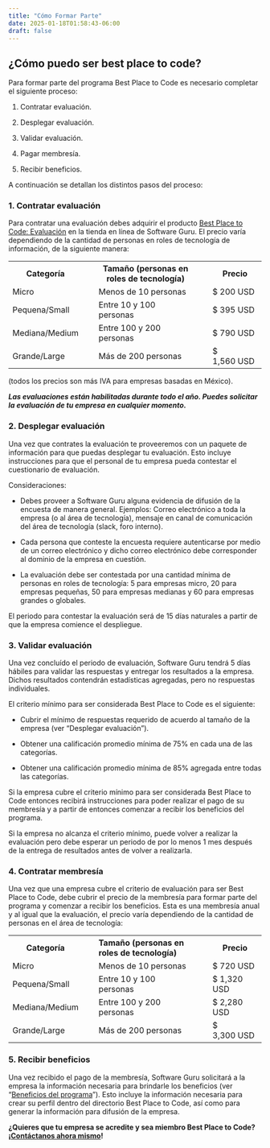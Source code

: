 ```yaml
---
title: "Cómo Formar Parte"
date: 2025-01-18T01:58:43-06:00
draft: false
---
```


## ¿Cómo puedo ser best place to code?

<p dir="ltr">Para formar parte del programa Best Place to Code es necesario completar el siguiente proceso:</p>

<ol>
	<li dir="ltr">
	<p dir="ltr">Contratar evaluación.</p>
	</li>
	<li dir="ltr">
	<p dir="ltr">Desplegar evaluación.</p>
	</li>
	<li dir="ltr">
	<p dir="ltr">Validar evaluación.</p>
	</li>
	<li dir="ltr">
	<p dir="ltr">Pagar membresía.</p>
	</li>
	<li dir="ltr">
	<p dir="ltr">Recibir beneficios.</p>
	</li>
</ol>

<p dir="ltr">A continuación se detallan los distintos pasos del proceso:</p>

<h3 dir="ltr">1. Contratar evaluación</h3>

<p dir="ltr">Para contratar una evaluación debes adquirir el producto <a href="https://tienda.sg.com.mx/product/bp2c-evaluacion/" target="_blank">Best Place to Code: Evaluación</a> en la tienda en línea de Software Guru. El precio varía dependiendo de la cantidad de personas en roles de tecnología de información, de la siguiente manera:</p>

<table border="0">
	<tbody>
		<tr>
			<th style="text-align: center;">Categoría</th>
			<th style="padding-right: 2em; padding-left: 2em;">Tamaño (personas en roles de tecnología)</th>
			<th style="text-align: center;">Precio</th>
		</tr>
		<tr>
			<td>Micro</td>
			<td style="text-align: left; padding-right: 2em; padding-left: 2em;">Menos de 10 personas</td>
			<td style="text-align: left;">$ 200 USD</td>
		</tr>
		<tr>
			<td>Pequena/Small</td>
			<td style="text-align: left; padding-right: 2em; padding-left: 2em;">Entre 10 y 100 personas</td>
			<td style="text-align: left;">$ 395 USD</td>
		</tr>
		<tr>
			<td>Mediana/Medium</td>
			<td style="text-align: left; padding-right: 2em; padding-left: 2em;">Entre 100 y 200 personas</td>
			<td style="text-align: left;">$ 790 USD</td>
		</tr>
		<tr>
			<td>Grande/Large</td>
			<td style="text-align: left; padding-right: 2em; padding-left: 2em;">Más de 200 personas</td>
			<td style="text-align: left;">$ 1,560&nbsp;USD</td>
		</tr>
	</tbody>
</table>

<p dir="ltr">(todos los precios son más IVA para empresas basadas en México).</p>

<p dir="ltr"><em><strong>Las evaluaciones están habilitadas durante todo el año. Puedes solicitar la evaluación de tu empresa en cualquier momento.</strong></em></p>

<h3 dir="ltr">2. Desplegar evaluación</h3>

<p dir="ltr">Una vez que contrates la evaluación te proveeremos con un paquete de información para que puedas desplegar tu evaluación. Esto incluye instrucciones para que el personal de tu empresa pueda contestar el cuestionario de evaluación.</p>

<p dir="ltr">Consideraciones:</p>

<ul>
	<li dir="ltr">
	<p dir="ltr">Debes proveer a Software Guru alguna evidencia de difusión de la encuesta de manera general. Ejemplos: Correo electrónico a toda la empresa (o al área de tecnología), mensaje en canal de comunicación del área de tecnología (slack, foro interno).</p>
	</li>
	<li dir="ltr">
	<p dir="ltr">Cada persona que conteste la encuesta requiere autenticarse por medio de un correo electrónico y dicho correo electrónico debe corresponder al dominio de la empresa en cuestión.</p>
	</li>
	<li dir="ltr">
	<p dir="ltr">La evaluación debe ser contestada por una cantidad mínima de personas en roles de tecnología: 5 para empresas micro, 20 para empresas pequeñas, 50 para empresas medianas&nbsp;y 60 para empresas grandes o globales.</p>
	</li>
</ul>

<p dir="ltr">El periodo para contestar la evaluación será de 15 días naturales a partir de que la empresa comience el despliegue.</p>

<h3 dir="ltr">3. Validar evaluación</h3>

<p dir="ltr">Una vez concluído el periodo de evaluación, Software Guru tendrá 5 días hábiles para validar las respuestas y entregar los resultados a la empresa. Dichos resultados contendrán estadísticas agregadas, pero no respuestas individuales.</p>

<p dir="ltr">El criterio mínimo para ser considerada Best Place to Code es el siguiente:</p>

<ul>
	<li dir="ltr">
	<p dir="ltr">Cubrir el mínimo de respuestas requerido de acuerdo al tamaño de la empresa (ver “Desplegar evaluación”).</p>
	</li>
	<li dir="ltr">
	<p dir="ltr">Obtener una calificación promedio mínima de 75% en cada una de las categorías.</p>
	</li>
	<li dir="ltr">
	<p dir="ltr">Obtener una calificación promedio mínima de 85% agregada entre todas las categorías.</p>
	</li>
</ul>

<p dir="ltr">Si la empresa cubre el criterio mínimo para ser considerada Best Place to Code entonces recibirá instrucciones para poder realizar el pago de su membresía y a partir de entonces comenzar a recibir los beneficios del programa.</p>

<p dir="ltr">Si la empresa no alcanza el criterio mínimo, puede volver a realizar la evaluación pero debe esperar un periodo de por lo menos 1 mes después de la entrega de resultados antes de volver a realizarla.</p>

<h3 dir="ltr">4. Contratar membresía</h3>

<p dir="ltr">Una vez que una empresa cubre el criterio de evaluación para ser Best Place to Code, debe cubrir el precio de la membresía para formar parte del programa y comenzar a recibir los beneficios. Esta es una membresía anual y al igual que la evaluación, el precio varía dependiendo de la cantidad de personas en el área de tecnología:</p>

<table border="0">
	<tbody>
		<tr>
			<th categor="" style="text-align: center;">Categoría</th>
			<th style="text-align: left; padding-right: 2em; padding-left: 2em;">Tamaño (personas en roles de tecnología)</th>
			<th style="text-align: center;">Precio</th>
		</tr>
		<tr>
			<td>Micro</td>
			<td style="text-align: left; padding-right: 2em; padding-left: 2em;">Menos de 10 personas</td>
			<td style="text-align: left;">$ 720 USD</td>
		</tr>
		<tr>
			<td>Pequena/Small</td>
			<td style="text-align: left; padding-right: 2em; padding-left: 2em;">Entre 10 y 100 personas</td>
			<td style="text-align: left;">$ 1,320 USD</td>
		</tr>
		<tr>
			<td>Mediana/Medium</td>
			<td style="text-align: left; padding-right: 2em; padding-left: 2em;">Entre 100 y 200 personas</td>
			<td style="text-align: left;">$ 2,280 USD</td>
		</tr>
		<tr>
			<td>Grande/Large</td>
			<td style="text-align: left; padding-right: 2em; padding-left: 2em;">Más de 200 personas</td>
			<td style="text-align: left;">$ 3,300&nbsp;USD</td>
		</tr>
	</tbody>
</table>

<h3 dir="ltr">5. Recibir beneficios</h3>

<p dir="ltr">Una vez recibido el pago de la membresía, Software Guru solicitará a la empresa la información necesaria para brindarle los beneficios (ver “<a href="/beneficios">Beneficios del programa</a>”). Esto incluye la información necesaria para crear su perfil dentro del directorio Best Place to Code, así como para generar la información para difusión de la empresa.</p>

<p dir="ltr"><strong>¿Quieres que tu empresa se acredite y&nbsp;sea&nbsp;miembro Best Place to Code? ¡<a href="https://bestplacetocode.com/contacto">Contáctanos ahora mismo</a>!</strong></p>


